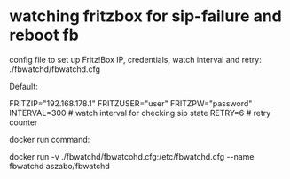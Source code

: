 # watching fritzbox for sip-failure and reboot fb

config file to set up Fritz!Box IP, credentials, watch interval and retry:
./fbwatchd/fbwatchd.cfg

Default:

FRITZIP="192.168.178.1"
FRITZUSER="user"
FRITZPW="password"
INTERVAL=300   # watch interval for checking sip state
RETRY=6        # retry counter 




docker run command:

docker run -v ./fbwatchd/fbwatcohd.cfg:/etc/fbwatchd.cfg --name fbwatchd aszabo/fbwatchd

